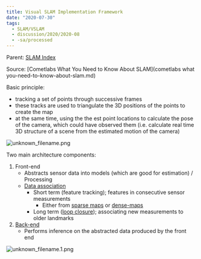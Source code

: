 ```yaml
---
title: Visual SLAM Implementation Framework
date: "2020-07-30"
tags:
  - SLAM/VSLAM
  - discussion/2020/2020-08
  - -sa/processed
---
```


Parent: [SLAM Index](slam-index.md)

Source: [Cometlabs What You Need to Know About SLAM](cometlabs what you-need-to-know-about-slam.md)

Basic principle:

*   tracking a set of points through successive frames
*   these tracks are used to triangulate the 3D positions of the points to create the map
*   at the same time, using the the est point locations to calculate the pose of the camera, which could have observed them (i.e. calculate real time 3D structure of a scene from the estimated motion of the camera)

![unknown_filename.png](./_resources/Visual_SLAM_Implementation_Framework.resources/unknown_filename.png)

Two main architecture components:

1.  Front-end
    *   Abstracts sensor data into models (which are good for estimation) / Processing
    *   [Data association](data-association.md)
        *   Short term (feature tracking); features in consecutive sensor measurements
            *   Either from [sparse maps](sparse-maps.md) or [dense-maps](dense-maps.md)
        *   Long term ([loop closure](http://www.evernote.com/shard/s484/nl/217355218/75ada851-3e4e-88e0-9788-ee8cc5e2f104?title=Loop%20closure%20detection)); associating new measurements to older landmarks
2.  [Back-end](back-end.md)
    *   Performs inference on the abstracted data produced by the front end

![unknown_filename.1.png](./_resources/Visual_SLAM_Implementation_Framework.resources/unknown_filename.1.png)

